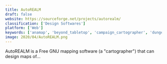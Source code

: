 ```yaml
---
title: AutoREALM
draft: false 
website: https://sourceforge.net/projects/autorealm/
classification: ['Design Softwares']
platform: ['Web']
keywords: ['anamap', 'beyond_tabletop', 'campaign_cartographer', 'dungeonfog', 'dundjinni', 'dungeon_builder', 'dungeon_painter', 'dungeon_tile_mapper', 'fantasy_grounds', 'fractal_mapper', 'inkarnate', 'mapforge', 'maptool', 'mipui', 'planarally', 'pymapper', 'tiamat', 'tiled_map_editor', 'wonderdraft', 'donjon.bin.sh']
image: 2020/04/AutoREALM.png
---
```

AutoREALM is a Free GNU mapping software (a "cartographer") that can design maps of...